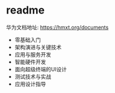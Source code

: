 # readme

华为文档地址: https://hmxt.org/documents

* 零基础入门
* 架构演进与关键技术
* 应用与服务开发
* 智能硬件开发
* 面向超级终端的UI设计
* 测试技术与实战
* 应用设计指导
